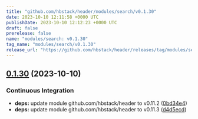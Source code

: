 ```yaml
---
title: "github.com/hbstack/header/modules/search/v0.1.30"
date: 2023-10-10 12:11:58 +0000 UTC
publishDate: 2023-10-10 12:12:23 +0000 UTC
draft: false
prerelease: false
name: "modules/search: v0.1.30"
tag_name: "modules/search/v0.1.30"
release_url: "https://github.com/hbstack/header/releases/tag/modules/search/v0.1.30"
---
```


## [0.1.30](https://github.com/hbstack/header/compare/modules/search/v0.1.29...modules/search/v0.1.30) (2023-10-10)


### Continuous Integration

* **deps:** update module github.com/hbstack/header to v0.11.2 ([0bd34e4](https://github.com/hbstack/header/commit/0bd34e4a12f853cf7b465b8fe41c819b6c082a5a))
* **deps:** update module github.com/hbstack/header to v0.11.3 ([d4d5ecd](https://github.com/hbstack/header/commit/d4d5ecd69847c82fd86bb46e5a1d87176c7fcf38))
